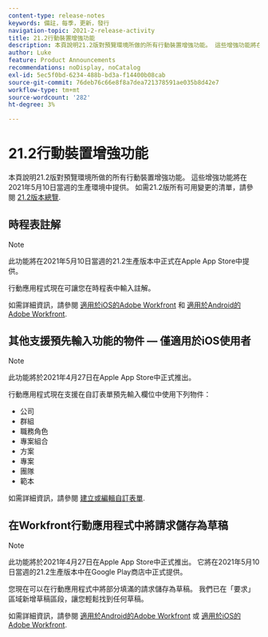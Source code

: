 ```yaml
---
content-type: release-notes
keywords: 備註，每季，更新，發行
navigation-topic: 2021-2-release-activity
title: 21.2行動裝置增強功能
description: 本頁說明21.2版對預覽環境所做的所有行動裝置增強功能。 這些增強功能將在2021年5月10日當週的生產環境中提供。 如需21.2版所有可用變更的清單，請參閱21.2版總覽。
author: Luke
feature: Product Announcements
recommendations: noDisplay, noCatalog
exl-id: 5ec5f0bd-6234-488b-bd3a-f14400b08cab
source-git-commit: 76deb76c66e8f8a7dea721378591ae035b8d42e7
workflow-type: tm+mt
source-wordcount: '282'
ht-degree: 3%

---
```


# 21.2行動裝置增強功能

本頁說明21.2版對預覽環境所做的所有行動裝置增強功能。 這些增強功能將在2021年5月10日當週的生產環境中提供。 如需21.2版所有可用變更的清單，請參閱 [21.2版本總覽](../../../product-announcements/product-releases/21.2-release-activity/21-2-release-overview.md).

## 時程表註解

>[!NOTE]
>
>此功能將在2021年5月10日當週的21.2生產版本中正式在Apple App Store中提供。

行動應用程式現在可讓您在時程表中輸入註解。

如需詳細資訊，請參閱 [適用於iOS的Adobe Workfront](../../../workfront-basics/mobile-apps/using-the-workfront-mobile-app/workfront-for-ios.md) 和 [適用於Android的Adobe Workfront](../../../workfront-basics/mobile-apps/using-the-workfront-mobile-app/workfront-for-android.md).

## 其他支援預先輸入功能的物件 — 僅適用於iOS使用者

>[!NOTE]
>
>此功能將於2021年4月27日在Apple App Store中正式推出。

行動應用程式現在支援在自訂表單預先輸入欄位中使用下列物件：

* 公司
* 群組
* 職務角色
* 專案組合
* 方案
* 專案
* 團隊
* 範本

如需詳細資訊，請參閱 [建立或編輯自訂表單](../../../administration-and-setup/customize-workfront/create-manage-custom-forms/create-or-edit-a-custom-form.md).

## 在Workfront行動應用程式中將請求儲存為草稿

>[!NOTE]
>
>此功能將於2021年4月27日在Apple App Store中正式推出。 它將在2021年5月10日當週的21.2生產版本中在Google Play商店中正式提供。

您現在可以在行動應用程式中將部分填滿的請求儲存為草稿。 我們已在「要求」區域新增草稿區段，讓您輕鬆找到任何草稿。

如需詳細資訊，請參閱 [適用於Android的Adobe Workfront](../../../workfront-basics/mobile-apps/using-the-workfront-mobile-app/workfront-for-android.md) 或 [適用於iOS的Adobe Workfront](../../../workfront-basics/mobile-apps/using-the-workfront-mobile-app/workfront-for-ios.md).
